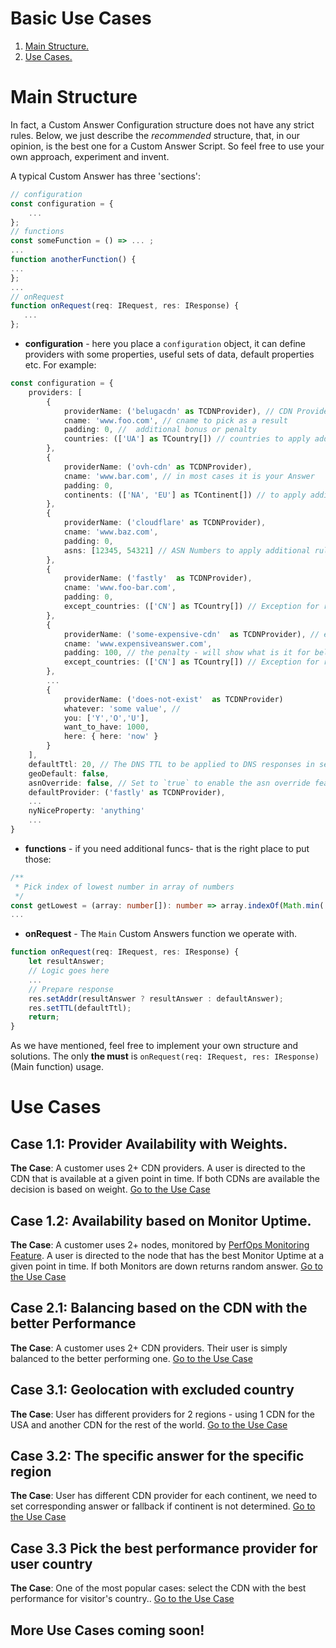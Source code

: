 # Basic Use Cases
1. [Main Structure.](#basic-structure)
2. [Use Cases.](#use-cases)

# Main Structure <a name="basic-structure"></a>
In fact, a Custom Answer Configuration structure does not have any strict rules. Below, we just describe the *recommended* structure, that, in our opinion, is the best one for a Custom Answer Script. So feel free to use your own approach, experiment and invent.

A typical Custom Answer has three 'sections':

```typescript
// configuration
const configuration = {
    ...
};
// functions
const someFunction = () => ... ;
...
function anotherFunction() {
...
};
...
// onRequest
function onRequest(req: IRequest, res: IResponse) {
   ...
};
```

* **configuration** - here you place a `configuration` object, it can define providers with some properties, useful sets of data, default properties etc. For example:
```typescript
const configuration = {
    providers: [
        {
            providerName: ('belugacdn' as TCDNProvider), // CDN Provider alias
            cname: 'www.foo.com', // cname to pick as a result
            padding: 0, //  additional bonus or penalty
            countries: (['UA'] as TCountry[]) // countries to apply additional rules
        },
        {
            providerName: ('ovh-cdn' as TCDNProvider),
            cname: 'www.bar.com', // in most cases it is your Answer
            padding: 0,
            continents: (['NA', 'EU'] as TContinent[]) // to apply additional rules
        },
        {
            providerName: ('cloudflare' as TCDNProvider),
            cname: 'www.baz.com',
            padding: 0,
            asns: [12345, 54321] // ASN Numbers to apply additional rules
        },
        {
            providerName: ('fastly'  as TCDNProvider),
            cname: 'www.foo-bar.com',
            padding: 0,
            except_countries: (['CN'] as TCountry[]) // Exception for rules
        },
        {
            providerName: ('some-expensive-cdn'  as TCDNProvider), // example!
            cname: 'www.expensiveanswer.com',
            padding: 100, // the penalty - will show what is it for below
            except_countries: (['CN'] as TCountry[]) // Exception for rules
        },
        ...
        {
            providerName: ('does-not-exist'  as TCDNProvider)
            whatever: 'some value', // 
            you: ['Y','O','U'],
            want_to_have: 1000,
            here: { here: 'now' }
        }
    ],
    defaultTtl: 20, // The DNS TTL to be applied to DNS responses in seconds.
    geoDefault: false,
    asnOverride: false, // Set to `true` to enable the asn override feature
    defaultProvider: ('fastly' as TCDNProvider),
    ...
    nyNiceProperty: 'anything'
    ...
}
``` 
* **functions** - if you need additional funcs- that is the right place to put those:
```typescript
/**
 * Pick index of lowest number in array of numbers
 */
const getLowest = (array: number[]): number => array.indexOf(Math.min(...array));
...
```
* **onRequest** - The `Main` Custom Answers function we operate with.
```typescript
function onRequest(req: IRequest, res: IResponse) {
    let resultAnswer;
    // Logic goes here
    ...
    // Prepare response
    res.setAddr(resultAnswer ? resultAnswer : defaultAnswer);
    res.setTTL(defaultTtl);
    return;
}
``` 
As we have mentioned, feel free to implement your own structure and solutions. The only **the must** is  `onRequest(req: IRequest, res: IResponse)` (Main function) usage.

# Use Cases <a name="use-cases"></a>
## Case 1.1: Provider Availability with Weights. <a name="case1.1"></a>
**The Case**: A customer uses 2+ CDN providers. A user is directed to the CDN that is available at a given point in time. If both CDNs are available the decision is based on weight. [Go to the Use Case](Case-1.1)
## Case 1.2: Availability based on Monitor Uptime. <a name="case1.2"></a>
**The Case**: A customer uses 2+ nodes, monitored by [PerfOps Monitoring Feature](https://panel.perfops.net/monitors). A user is directed to the node that has the best Monitor Uptime at a given point in time. If both Monitors are down returns random answer. [Go to the Use Case](Case-1.2)
## Case 2.1: Balancing based on the CDN with the better Performance <a name="case2.1"></a>
**The Case**: A customer uses 2+ CDN providers. Their user is simply balanced to the better performing one. [Go to the Use Case](Case-2.1)
## Case 3.1: Geolocation with excluded country <a name="case3.1"></a>
**The Case**: User has different providers for 2 regions - using 1 CDN for the USA and another CDN for the rest of the world. [Go to the Use Case](Case-3.1)
## Case 3.2: The specific answer for the specific region <a name="case3.2"></a>
**The Case**: User has different CDN provider for each continent, we need to set corresponding answer or fallback if continent is not determined. [Go to the Use Case](Case-3.2)
## Case 3.3 Pick the best performance provider for user country <a name="case3.3"></a>
**The Case**: One of the most popular cases: select the CDN with the best performance for visitor's country.. [Go to the Use Case](Case-3.3)
## More Use Cases coming soon!